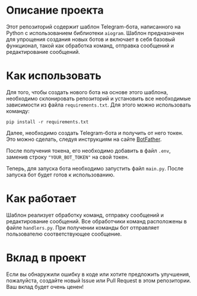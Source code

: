 # Описание проекта

Этот репозиторий содержит шаблон Telegram-бота, написанного на Python с использованием библиотеки `aiogram`. Шаблон предназначен для упрощения создания новых ботов и включает в себя базовый функционал, такой как обработка команд, отправка сообщений и редактирование сообщений.

# Как использовать

Для того, чтобы создать нового бота на основе этого шаблона, необходимо склонировать репозиторий и установить все необходимые зависимости из файла `requirements.txt`. Для этого можно использовать команду:

```
pip install -r requirements.txt
```

Далее, необходимо создать Telegram-бота и получить от него токен. Это можно сделать, следуя инструкциям на сайте [BotFather](https://t.me/BotFather).

После получения токена, его необходимо добавить в файл `.env`, заменив строку `"YOUR_BOT_TOKEN"` на свой токен.

Теперь, для запуска бота необходимо запустить файл `main.py`. После запуска бот будет готов к использованию.

# Как работает

Шаблон реализует обработку команд, отправку сообщений и редактирование сообщений. Все обработчики команд расположены в файле `handlers.py`. При получении команды бот отправляет пользователю соответствующее сообщение.

# Вклад в проект

Если вы обнаружили ошибку в коде или хотите предложить улучшения, пожалуйста, создайте новый Issue или Pull Request в этом репозитории. Ваш вклад будет очень ценен!
